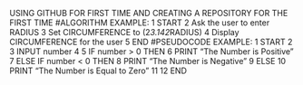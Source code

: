 USING GITHUB FOR FIRST TIME AND CREATING A REPOSITORY FOR THE FIRST TIME
#ALGORITHM
EXAMPLE:
1 START
2 Ask the user to enter RADIUS
3 Set CIRCUMFERENCE to (2*3.142*RADIUS)
4 Display CIRCUMFERENCE for the user
5 END
#PSEUDOCODE
EXAMPLE:
1 START
2
3 INPUT number
4
5 IF number &gt; 0 THEN
6 PRINT “The Number is Positive”
7 ELSE IF number &lt; 0 THEN
8 PRINT “The Number is Negative”
9 ELSE
10 PRINT “The Number is Equal to Zero”
11
12 END

